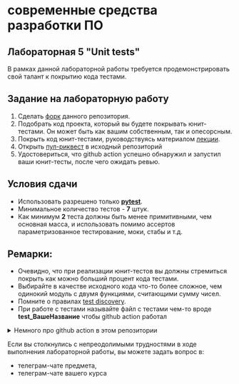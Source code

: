 # современные средства разработки ПО
## Лабораторная 5 "Unit tests"
В рамках данной лабораторной работы требуется продемонстрировать свой талант к покрытию кода тестами.
## Задание на лабораторную работу
1. Сделать [форк](https://docs.github.com/en/get-started/quickstart/fork-a-repo) данного репозитория.
2. Подобрать код проекта, который вы будете покрывать юнит-тестами. Он может быть как вашим собственным, так и опесорсным.
2. Покрыть код юнит-тестами, руководствуясь материалом [лекции](https://github.com/xtrueman/prog_instruments/blob/main/presentations/UnitTests.pptx).
4. Открыть [пул-риквест](https://docs.github.com/en/pull-requests/collaborating-with-pull-requests/proposing-changes-to-your-work-with-pull-requests/creating-a-pull-request-from-a-fork) в иcходный репозиторий
5. Удостовериться, что github action успешно обнаружил и запустил ваши юнит-тесты, после чего ожидать ревью.

## Условия сдачи
* Использовать разрешено только **[pytest](https://docs.pytest.org/en/7.4.x/)**.
* Минимальное количество тестов - **7** штук.
* Как минимум **2** теста должны быть менее примитивными, чем основная масса, и использовать помимо ассертов параметризованное тестирование, моки, стабы и т.д.

## Ремарки:
* Очевидно, что при реализации юнит-тестов вы должны стремиться покрыть как можно больший процент кода тестами.
* Выбирайте в качестве исходного кода что-то более сложное, чем одинокий модуль с двумя функциями, считающими сумму чисел.
* Помните о правилах [test discovery](https://docs.pytest.org/en/7.1.x/explanation/goodpractices.html#conventions-for-python-test-discovery).
* При работе с тестами называйте файл с тестами чем-то вроде **test_ВашеНазвание** чтобы github action работал

<details>
  <summary> Немного про github action в этом репозитории </summary>
  <br>

Этот action выполняет крайне простой набор действий:
* Чекаутит код вашего форка,
* Устанавливает зависимости из `requirements.txt`,
* Запускает юнит-тесты,
* Подсчитывает процент покрытия кода тестами.
  <br>
</details>

Если вы столкнулись с непреодолимыми трудностями в ходе выполнения лабораторной работы, вы можете задать вопрос в:
* телеграм-чате предмета,
* телеграм-чате вашего курса
